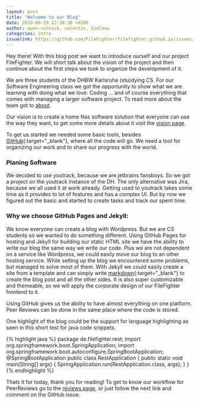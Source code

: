 ```yaml
---
layout: post
title: "Welcome to our Blog"
date: 2020-09-29 12:38:38 +0200
author: open-schnick, valentin, Gimleux
categories: intro
issuelink: https://github.com/FileFighter/filefighter.github.io/issues/5
---
```

Hey there!
With this blog post we want to introduce ourself and our project FileFighter.
We will short talk about the vision of the project and then continue about the first steps we took to organize the development of it.

We are three students of the DHBW Karlsruhe (stu)dying CS. For our Software Engineering class we got the opportunity to show what we are learning with doing what we love: Coding ... and of course everything that comes with managing a larger software project. To read more about the team got to [about](/about).

Our vision is to create a home Nas software solution that everyone can use the way they want, to get some more details about it visit the [vision page](/vision).


To get us started we needed some basic tools, besides [GitHub](https://github.com/FileFighter){:target="_blank"}, where all the code will go. We need a tool for organizing our work and to share our progress with the world.

### Planing Software

We decided to use youtrack, because we are jetbrains fansboys.
So we got a project on the youtrack instance of the DH.
The only alternative was Jira, because we all used it at work already.
Getting used to youtrack takes some time as it provides to lot of features and has a complex UI.
But by now we figured out the basic and started to create tasks and track our spent time.

### Why we choose GitHub Pages and Jekyll:

We know everyone can create a blog with Wordpress. But we are CS students so we wanted to do something different.
Using GitHub Pages for hosting and Jekyll for building our static HTML site we have the ability to write our blog the same way we write our code.
Plus we are not dependent on a service like Wordpress, we could easily move our blog to an other hosting service.
While setting up the blog we encountered some problems, but managed to solve most of them.
With Jekyll we could easily create a site from a template and can simply write [markdown](https://www.markdownguide.org/){:target="_blank"} to create the blog post and all the other sides. It is also super customizable and themeable, so we will apply the corporate design of our FileFighter frontend to it.

Using GitHub gives us the ability to have almost everything on one platform. Peer Reviews can be done in the same place where the code is stored.

One highlight of the blog could be the support for language highlighting as seen in this short test for java code snippets.

{% highlight java %}
package de.filefighter.rest;
import org.springframework.boot.SpringApplication;
import org.springframework.boot.autoconfigure.SpringBootApplication;
@SpringBootApplication
public class RestApplication {
    public static void main(String[] args) {
        SpringApplication.run(RestApplication.class, args);
    }
}
{% endhighlight %}

Thats it for today, thank you for reading!
To get to know our workflow for PeerReviews go to the [reviews page](/reviews), or just follow the next link and comment on the GitHub issue.
